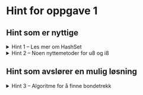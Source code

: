 # Hint for oppgave 1

## Hint som er nyttige

<details>
<summary>Hint 1 – Les mer om HashSet</summary>

Ta en titt på [HashSet](../../doc/teori/7-hashset-og-hashmap.md) i workshop-teorien. Spesielt operasjonen
`HashSet::intersection()` kan være nyttig for denne oppgaven.

Du kan også lese mer om `HashSet` og denne metoden i
[Rust-dokumentasjonen om `HashSet`](https://doc.rust-lang.org/std/collections/struct.HashSet.html).

</details>

<details>
<summary>Hint 2 – Noen nyttemetoder for u8 og i8</summary>

Det kan være at du i løpet av implementasjonen din har behov for enten å konvertere (u8, u8) til (i8, i8) (dette er
ikke nødvendig for å løse oppgaven, men kan være at det er aktuelt for din implementasjon). I så fall kan du dra nytte
av  ferdiglagde metoder som finnes i `src/square.rs`:

* `(u8, u8).as_i8()`: Konverterer `(u8, u8)` til `(i8, i8)`
* `(i8, i8).as_u8()`: Konverterer `(i8, i8)` til `(u8, u8)`, og feiler dersom den opprinnelige tuppelen inneholder negative
  tall
* `HashSet<(u8, u8)>.as_board_positions`: Filtrerer bort tuppelverdier som ikke finnes på brettet, f.eks. `(0, 10)`
* `HashSet<(i8, i8)>.as_board_positions`: Filtrerer bort tuppelverdier som ikke finnes på brettet, f.eks. `(0, 10)`, i
  tillegg til å konvertere fra `(i8, i8)` til `(u8, u8)`

Ta gjerne en ekstra titt i `src/square.rs` i fall du kan finne noe som bli nyttig senere!
</details>

## Hint som avslører en mulig løsning

<details>
<summary>Hint 3 – Algoritme for å finne bondetrekk</summary>

Én mulig fremgangsmåte for å beregne bondetrekk er å undersøke hvor bonden befinner seg for øyeblikket, og så inkludere
felter avhengig av dette. En alternativ fremgangsmåte er å inkludere felter litt mer ukritisk, og deretter filtrere bort
det som ikke er gyldige posisjoner.

Slik kan du gå frem med den ukritiske tilnærmingen:

```rust
let (x, y) = self.position.as_i8().unwrap();
match self.color {
    Color::White => HashSet::from_iter([(x - 1, y + 1), (x + 1, y + 1)]),
    Color::Black => HashSet::from_iter([(x - 1, y - 1), (x + 1, y - 1)]),
}.as_board_positions().intersection(rival_team).cloned().collect()
```

</details>